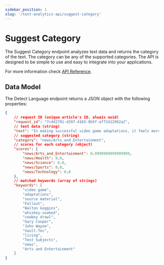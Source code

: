 ```yaml
---
sidebar_position: 1
slug: '/text-analytics-api/suggest-category'
---
```


# Suggest Category

The Suggest Category endpoint analyzes text data and returns the category of the text. The category can be any of the supported categories. The API is designed to be simple to use and easy to integrate into your applications.

For more information check [API Reference](/api-reference/suggest-category).

## Data Model

The Detect Language endpoint returns a JSON object with the following properties:
```json
{
	// request ID (unique article's ID, alwais uuid)
	"request_id": "7c4d2791-d297-41b5-9b5f-af72412962a2",
	// text data (string)
	"text": "In making successful video game adaptations, it feels more important to strike the right tone rather than follow the source material to the letter. “Tone” in Fallout is Walton Goggins’ whiskey-soaked cowboy drawl ripped straight from the age of Gary Cooper and John Wayne extolling the virtues of bucolic Vault-Tec living with a sign that says “Test Subjects” just a touch off-screen.",
	// suggested category (string)
	"category": "news/Arts_and_Entertainment",
    // scores for each category (object)
    "scores": {
        "news/Arts_and_Entertainment": 0.9999999999999999,
        "news/Health": 0.0,
        "news/Science": 0.0,
        "news/Sports": 0.0,
        "news/Technology": 0.0
    },
    // matched keywords (array of strings)
    "keywords": [
        "video game",
        "adaptations",
        "source material",
        "Fallout",
        "Walton Goggins",
        "whiskey-soaked",
        "cowboy drawl",
        "Gary Cooper",
        "John Wayne",
        "Vault-Tec",
        "living",
        "Test Subjects",
        "news",
        "Arts and Entertainment"
    ]
}
```
